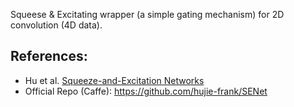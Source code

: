 Squeese & Excitating wrapper (a simple gating mechanism) for 2D convolution (4D data).

## References:
* Hu et al. [Squeeze-and-Excitation Networks](https://arxiv.org/abs/1709.01507)
* Official Repo (Caffe): https://github.com/hujie-frank/SENet
